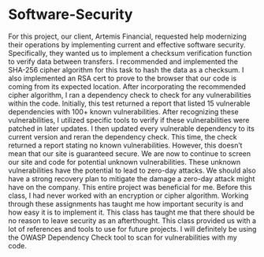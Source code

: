 # Software-Security


For this project, our client, Artemis Financial, requested help modernizing their operations by implementing current and effective software security. Specifically, they wanted us to implement a checksum verification function to verify data between transfers. I recommended and implemented the SHA-256 cipher algorithm for this task to hash the data as a checksum. I also implemented an RSA cert to prove to the browser that our code is coming from its expected location. 
After incorporating the recommended cipher algorithm, I ran a dependency check to check for any vulnerabilities within the code. Initially, this test returned a report that listed 15 vulnerable dependencies with 100+ known vulnerabilities. After recognizing these vulnerabilities, I utilized specific tools to verify if these vulnerabilities were patched in later updates. I then updated every vulnerable dependency to its current version and reran the dependency check. This time, the check returned a report stating no known vulnerabilities. However, this doesn’t mean that our site is guaranteed secure. We are now to continue to screen our site and code for potential unknown vulnerabilities. These unknown vulnerabilities have the potential to lead to zero-day attacks. We should also have a strong recovery plan to mitigate the damage a zero-day attack might have on the company. 
This entire project was beneficial for me. Before this class, I had never worked with an encryption or cipher algorithm. Working through these assignments has taught me how important security is and how easy it is to implement it. This class has taught me that there should be no reason to leave security as an afterthought. 
This class provided us with a lot of references and tools to use for future projects. I will definitely be using the OWASP Dependency Check tool to scan for vulnerabilities with my code. 


